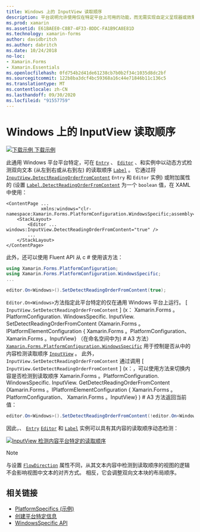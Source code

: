 ```yaml
---
title: Windows 上的 InputView 读取顺序
description: 平台说明允许使用仅在特定平台上可用的功能，而无需实现自定义呈现器或效果。 本文介绍如何使用特定于 Windows 平台的，以便能够动态检测双向文本的读取顺序。
ms.prod: xamarin
ms.assetid: E61BAEE0-C8B7-4F33-8DDC-FA1B9CA8E81D
ms.technology: xamarin-forms
author: davidbritch
ms.author: dabritch
ms.date: 10/24/2018
no-loc:
- Xamarin.Forms
- Xamarin.Essentials
ms.openlocfilehash: 0fd754b2d41de61238cb7b0b2f34c1035d8dc2bf
ms.sourcegitcommit: 122b8ba3dcf4bc59368a16c44e71846b11c136c5
ms.translationtype: MT
ms.contentlocale: zh-CN
ms.lasthandoff: 09/30/2020
ms.locfileid: "91557759"
---
```

# <a name="inputview-reading-order-on-windows"></a>Windows 上的 InputView 读取顺序

[![下载示例](~/media/shared/download.png) 下载示例](https://docs.microsoft.com/samples/xamarin/xamarin-forms-samples/userinterface-platformspecifics)

此通用 Windows 平台平台特定，可在 [`Entry`](xref:Xamarin.Forms.Entry) 、 [`Editor`](xref:Xamarin.Forms.Editor) 、和实例中以动态方式检测双向文本 (从左到右或从右到左) 的读取顺序 [`Label`](xref:Xamarin.Forms.Label) 。 它通过将 [`InputView.DetectReadingOrderFromContent`](xref:Xamarin.Forms.PlatformConfiguration.WindowsSpecific.InputView.DetectReadingOrderFromContentProperty) `Entry` 和 `Editor` 实例) 或附加属性的 (设置 [`Label.DetectReadingOrderFromContent`](xref:Xamarin.Forms.PlatformConfiguration.WindowsSpecific.Label.DetectReadingOrderFromContentProperty) 为一个 `boolean` 值，在 XAML 中使用：

```xaml
<ContentPage ...
             xmlns:windows="clr-namespace:Xamarin.Forms.PlatformConfiguration.WindowsSpecific;assembly=Xamarin.Forms.Core">
    <StackLayout>
        <Editor ... windows:InputView.DetectReadingOrderFromContent="true" />
        ...
    </StackLayout>
</ContentPage>
```

此外，还可以使用 Fluent API 从 c # 使用该方法：

```csharp
using Xamarin.Forms.PlatformConfiguration;
using Xamarin.Forms.PlatformConfiguration.WindowsSpecific;
...

editor.On<Windows>().SetDetectReadingOrderFromContent(true);
```

`Editor.On<Windows>`方法指定此平台特定的仅在通用 Windows 平台上运行。 [ `InputView.SetDetectReadingOrderFromContent` ] (x： Xamarin.Forms 。PlatformConfiguration. WindowsSpecific. InputView. SetDetectReadingOrderFromContent (Xamarin.Forms 。IPlatformElementConfiguration { Xamarin.Forms 。PlatformConfiguration、 Xamarin.Forms 。InputView} （在命名空间中为) # A3 方法） [`Xamarin.Forms.PlatformConfiguration.WindowsSpecific`](xref:Xamarin.Forms.PlatformConfiguration.WindowsSpecific) 用于控制是否从中的内容检测读取顺序 [`InputView`](xref:Xamarin.Forms.InputView) 。 此外， `InputView.SetDetectReadingOrderFromContent` 通过调用 [ `InputView.GetDetectReadingOrderFromContent` ] (x：，可以使用方法来切换内容是否检测到读取顺序 Xamarin.Forms 。PlatformConfiguration. WindowsSpecific. InputView. GetDetectReadingOrderFromContent (Xamarin.Forms 。IPlatformElementConfiguration { Xamarin.Forms 。PlatformConfiguration、 Xamarin.Forms 。InputView} ) # A3 方法返回当前值：

```csharp
editor.On<Windows>().SetDetectReadingOrderFromContent(!editor.On<Windows>().GetDetectReadingOrderFromContent());
```

因此，、 [`Entry`](xref:Xamarin.Forms.Entry) [`Editor`](xref:Xamarin.Forms.Editor) 和 [`Label`](xref:Xamarin.Forms.Label) 实例可以具有其内容的读取顺序动态检测：

[![InputView 检测内容平台特定的读取顺序](inputview-reading-order-images/editor-readingorder.png "InputView 检测内容平台特定的读取顺序")](inputview-reading-order-images/editor-readingorder-large.png#lightbox "InputView 检测内容平台特定的读取顺序")

> [!NOTE]
> 与设置 [`FlowDirection`](xref:Xamarin.Forms.VisualElement.FlowDirection) 属性不同，从其文本内容中检测到读取顺序的视图的逻辑不会影响视图中文本的对齐方式。 相反，它会调整双向文本块的布局顺序。

## <a name="related-links"></a>相关链接

- [PlatformSpecifics (示例) ](/samples/xamarin/xamarin-forms-samples/userinterface-platformspecifics)
- [创建平台特定信息](~/xamarin-forms/platform/platform-specifics/index.md#creating-platform-specifics)
- [WindowsSpecific API](xref:Xamarin.Forms.PlatformConfiguration.WindowsSpecific)